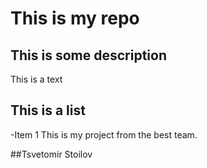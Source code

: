 # This is my repo
## This is some description

This is a text

## This is a list
-Item 1
This is my project from the best team.

##Tsvetomir Stoilov